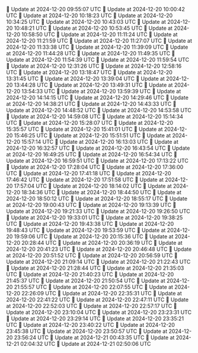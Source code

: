 🔄 Update at 2024-12-20 09:55:07 UTC
🔄 Update at 2024-12-20 10:00:42 UTC
🔄 Update at 2024-12-20 10:18:23 UTC
🔄 Update at 2024-12-20 10:34:25 UTC
🔄 Update at 2024-12-20 10:43:03 UTC
🔄 Update at 2024-12-20 10:48:21 UTC
🔄 Update at 2024-12-20 10:53:45 UTC
🔄 Update at 2024-12-20 10:58:50 UTC
🔄 Update at 2024-12-20 11:11:24 UTC
🔄 Update at 2024-12-20 11:21:59 UTC
🔄 Update at 2024-12-20 11:27:07 UTC
🔄 Update at 2024-12-20 11:33:38 UTC
🔄 Update at 2024-12-20 11:39:09 UTC
🔄 Update at 2024-12-20 11:44:28 UTC
🔄 Update at 2024-12-20 11:49:35 UTC
🔄 Update at 2024-12-20 11:54:39 UTC
🔄 Update at 2024-12-20 11:59:54 UTC
🔄 Update at 2024-12-20 12:31:26 UTC
🔄 Update at 2024-12-20 12:58:16 UTC
🔄 Update at 2024-12-20 13:18:47 UTC
🔄 Update at 2024-12-20 13:31:45 UTC
🔄 Update at 2024-12-20 13:39:04 UTC
🔄 Update at 2024-12-20 13:44:28 UTC
🔄 Update at 2024-12-20 13:49:31 UTC
🔄 Update at 2024-12-20 13:54:33 UTC
🔄 Update at 2024-12-20 13:59:39 UTC
🔄 Update at 2024-12-20 14:14:15 UTC
🔄 Update at 2024-12-20 14:29:46 UTC
🔄 Update at 2024-12-20 14:38:21 UTC
🔄 Update at 2024-12-20 14:43:33 UTC
🔄 Update at 2024-12-20 14:48:52 UTC
🔄 Update at 2024-12-20 14:53:58 UTC
🔄 Update at 2024-12-20 14:59:08 UTC
🔄 Update at 2024-12-20 15:14:34 UTC
🔄 Update at 2024-12-20 15:28:07 UTC
🔄 Update at 2024-12-20 15:35:57 UTC
🔄 Update at 2024-12-20 15:41:01 UTC
🔄 Update at 2024-12-20 15:46:25 UTC
🔄 Update at 2024-12-20 15:51:51 UTC
🔄 Update at 2024-12-20 15:57:14 UTC
🔄 Update at 2024-12-20 16:13:03 UTC
🔄 Update at 2024-12-20 16:32:57 UTC
🔄 Update at 2024-12-20 16:43:54 UTC
🔄 Update at 2024-12-20 16:49:25 UTC
🔄 Update at 2024-12-20 16:54:34 UTC
🔄 Update at 2024-12-20 16:59:51 UTC
🔄 Update at 2024-12-20 17:13:22 UTC
🔄 Update at 2024-12-20 17:28:04 UTC
🔄 Update at 2024-12-20 17:36:00 UTC
🔄 Update at 2024-12-20 17:41:18 UTC
🔄 Update at 2024-12-20 17:46:42 UTC
🔄 Update at 2024-12-20 17:51:58 UTC
🔄 Update at 2024-12-20 17:57:04 UTC
🔄 Update at 2024-12-20 18:14:02 UTC
🔄 Update at 2024-12-20 18:34:36 UTC
🔄 Update at 2024-12-20 18:44:50 UTC
🔄 Update at 2024-12-20 18:50:12 UTC
🔄 Update at 2024-12-20 18:55:17 UTC
🔄 Update at 2024-12-20 19:00:43 UTC
🔄 Update at 2024-12-20 19:13:39 UTC
🔄 Update at 2024-12-20 19:21:33 UTC
🔄 Update at 2024-12-20 19:26:50 UTC
🔄 Update at 2024-12-20 19:33:01 UTC
🔄 Update at 2024-12-20 19:38:25 UTC
🔄 Update at 2024-12-20 19:43:38 UTC
🔄 Update at 2024-12-20 19:48:43 UTC
🔄 Update at 2024-12-20 19:53:59 UTC
🔄 Update at 2024-12-20 19:59:06 UTC
🔄 Update at 2024-12-20 20:15:36 UTC
🔄 Update at 2024-12-20 20:28:44 UTC
🔄 Update at 2024-12-20 20:36:19 UTC
🔄 Update at 2024-12-20 20:41:23 UTC
🔄 Update at 2024-12-20 20:46:48 UTC
🔄 Update at 2024-12-20 20:51:52 UTC
🔄 Update at 2024-12-20 20:56:59 UTC
🔄 Update at 2024-12-20 21:09:14 UTC
🔄 Update at 2024-12-20 21:22:43 UTC
🔄 Update at 2024-12-20 21:28:44 UTC
🔄 Update at 2024-12-20 21:35:03 UTC
🔄 Update at 2024-12-20 21:40:23 UTC
🔄 Update at 2024-12-20 21:45:37 UTC
🔄 Update at 2024-12-20 21:50:54 UTC
🔄 Update at 2024-12-20 21:55:57 UTC
🔄 Update at 2024-12-20 22:07:55 UTC
🔄 Update at 2024-12-20 22:26:09 UTC
🔄 Update at 2024-12-20 22:35:31 UTC
🔄 Update at 2024-12-20 22:41:22 UTC
🔄 Update at 2024-12-20 22:47:11 UTC
🔄 Update at 2024-12-20 22:52:03 UTC
🔄 Update at 2024-12-20 22:57:17 UTC
🔄 Update at 2024-12-20 23:10:04 UTC
🔄 Update at 2024-12-20 23:23:31 UTC
🔄 Update at 2024-12-20 23:29:14 UTC
🔄 Update at 2024-12-20 23:35:21 UTC
🔄 Update at 2024-12-20 23:40:22 UTC
🔄 Update at 2024-12-20 23:45:38 UTC
🔄 Update at 2024-12-20 23:50:57 UTC
🔄 Update at 2024-12-20 23:56:24 UTC
🔄 Update at 2024-12-21 00:43:35 UTC
🔄 Update at 2024-12-21 02:04:32 UTC
🔄 Update at 2024-12-21 02:50:06 UTC
